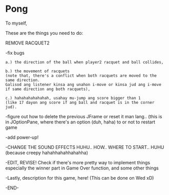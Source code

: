 # Pong

To myself,
  
  These are the things you need to do:

  REMOVE RACQUET2
  
  -fix bugs 
  
    a.) the direction of the ball when player2 racquet and ball collides, 
    
    b.) the movement of racquets 
    (note that, there's a conflict when both racquets are moved to the same direction. 
    Galisod ang listener kinsa ang unahon i-move or kinsa jud ang i-move if same direction ang both racquets),
    
    c.) hahahahahahahah, usahay mu-jump ang score bigger than 1 
    (like 17 dayon ang score if ang ball and racquet is in the corner jud).
  
  -figure out how to delete the previous JFrame or reset it man lang.. (this is in JOptionPane, where there's an option (duh, haha) to or    not to restart game
  
  -add power-up!
  
  -CHANGE THE SOUND EFFECTS HUHU.. HOW.. WHERE TO START.. HUHU (because creepy hahahhahahhahahha)
  
  -EDIT, REVISE! Check if there's more pretty way to implement things especially the winner part in Game Over function, and some other        things
  
  -Lastly, description for this game, here! (This can be done on Wed xD)
  
  -END-
